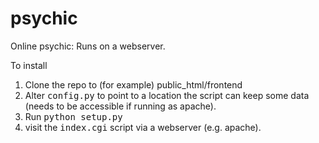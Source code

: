 # psychic
Online psychic: Runs on a webserver.

To install
<ol>
<li> Clone the repo to (for example) public_html/frontend
<li> Alter <tt>config.py</tt> to point to a location the script can keep some data (needs to be accessible if running as apache).
<li> Run <tt>python setup.py</tt>
<li> visit the <tt>index.cgi</tt> script via a webserver (e.g. apache).
</ol>

